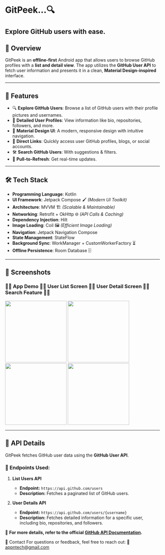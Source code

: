 # GitPeek...🔍

**Explore GitHub users with ease.**  
---

## 📌 Overview  
GitPeek is an **offline-first** Android app that allows users to browse GitHub profiles with a **list and detail view**. The app utilizes the **GitHub User API** to fetch user information and presents it in a clean, **Material Design-inspired** interface.  

---

## 🚀 Features  
- 🔍 **Explore GitHub Users**: Browse a list of GitHub users with their profile pictures and usernames.  
- 📂 **Detailed User Profiles**: View information like bio, repositories, followers, and more.  
- 🎨 **Material Design UI**: A modern, responsive design with intuitive navigation.  
- 🔗 **Direct Links**: Quickly access user GitHub profiles, blogs, or social accounts.  
- 🛠️ **Search GitHub Users**: With suggestions & filters.  
- 🚀 **Pull-to-Refresh**: Get real-time updates.  

---

## 🛠️ Tech Stack  
- **Programming Language**: Kotlin  
- **UI Framework**: Jetpack Compose 🖌️ *(Modern UI Toolkit)*  
- **Architecture**: MVVM 🏗️ *(Scalable & Maintainable)*  
- **Networking**: Retrofit + OkHttp 🌐 *(API Calls & Caching)*  
- **Dependency Injection**: Hilt  
- **Image Loading**: Coil 🖼️ *(Efficient Image Loading)*  
- **Navigation**: Jetpack Navigation Compose  
- **State Management**: StateFlow  
- **Background Sync**: WorkManager + CustomWorkerFactory ⏳  
- **Offline Persistence**: Room Database 🗄️  

---

## 📸 Screenshots  

### 🔹🔹 App Demo                                                 🔹🔹 User List Screen  🔹🔹 User Detail Screen  🔹🔹 Search Feature  🔹🔹    
<img src="https://i.imgur.com/dWWpBYN.gif" width="200">  <img src="https://i.imgur.com/GPrhFON.png" width="200">  <img src="https://i.imgur.com/MJNzE0H.png" width="200"> <img src="https://i.imgur.com/nsOhRKN.png" width="200"> 

---
## 📡 API Details  

GitPeek fetches GitHub user data using the **GitHub User API**.  

### 🔹 Endpoints Used:  
1. **List Users API**  
   - **Endpoint:** `https://api.github.com/users`  
   - **Description:** Fetches a paginated list of GitHub users.  

2. **User Details API**  
   - **Endpoint:** `https://api.github.com/users/{username}`  
   - **Description:** Fetches detailed information for a specific user, including bio, repositories, and followers.  

📌 **For more details, refer to the official [GitHub API Documentation](https://docs.github.com/en/rest/users/users).**  

📩 Contact
For questions or feedback, feel free to reach out:
📧 appntech@gmail.com

